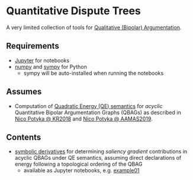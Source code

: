 # Quantitative Dispute Trees

A very limited collection of tools for [Qualitative (Bipolar) Argumentation](https://doi.org/10.1016/j.ijar.2018.11.019).

## Requirements

* [Jupyter](https://jupyter.org/) for notebooks
* [numpy](https://numpy.org/) and [sympy](https://www.sympy.org/en/index.html) for Python
  * sympy will be
  auto-installed when running the notebooks

## Assumes

* Computation of [Quadratic Energy (QE) semantics](semantics_QE_acyclic.pl) for *acyclic* Quantitative Bipolar Argumentation Graphs (QBAGs) as described in [Nico Potyka @ KR2018](https://aaai.org/ocs/index.php/KR/KR18/paper/view/17985) and [Nico Potyka @ AAMAS2019](https://www.ifaamas.org/Proceedings/aamas2019/pdfs/p1722.pdf).

## Contents

* [symbolic derivatives](contrib.py) for determining _saliency gradient_ contributions in acyclic QBAGs under QE semantics, assuming direct declarations of energy following a topological ordering of the QBAG
  *  available as Jupyter notebooks, e.g. [example01](exampleQDT.ipynb)
